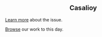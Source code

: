 
<div align="center">
  
 ## Casalioy

</div>


[Learn more]() about the issue.



[Browse](https://github.com/casalioy) our work to this day.
